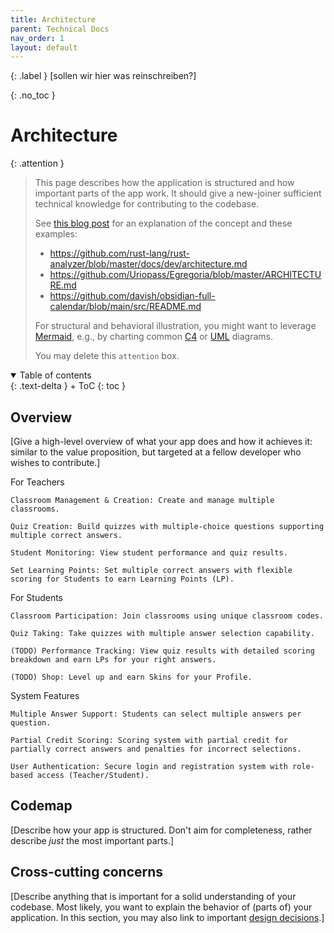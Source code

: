 ```yaml
---
title: Architecture
parent: Technical Docs
nav_order: 1
layout: default
---
```


{: .label }
[sollen wir hier was reinschreiben?]

{: .no_toc }
# Architecture

{: .attention }
> This page describes how the application is structured and how important parts of the app work. It should give a new-joiner sufficient technical knowledge for contributing to the codebase.
> 
> See [this blog post](https://matklad.github.io/2021/02/06/ARCHITECTURE.md.html) for an explanation of the concept and these examples:
>
> + <https://github.com/rust-lang/rust-analyzer/blob/master/docs/dev/architecture.md>
> + <https://github.com/Uriopass/Egregoria/blob/master/ARCHITECTURE.md>
> + <https://github.com/davish/obsidian-full-calendar/blob/main/src/README.md>
> 
> For structural and behavioral illustration, you might want to leverage [Mermaid](../ui-components.md), e.g., by charting common [C4](https://c4model.com/) or [UML](https://www.omg.org/spec/UML) diagrams.
> 
>
> You may delete this `attention` box.

<details open markdown="block">
{: .text-delta }
<summary>Table of contents</summary>
+ ToC
{: toc }
</details>

## Overview

[Give a high-level overview of what your app does and how it achieves it: similar to the value proposition, but targeted at a fellow developer who wishes to contribute.]

For Teachers

    Classroom Management & Creation: Create and manage multiple classrooms.

    Quiz Creation: Build quizzes with multiple-choice questions supporting multiple correct answers.

    Student Monitoring: View student performance and quiz results.

    Set Learning Points: Set multiple correct answers with flexible scoring for Students to earn Learning Points (LP).

For Students

    Classroom Participation: Join classrooms using unique classroom codes.

    Quiz Taking: Take quizzes with multiple answer selection capability.

    (TODO) Performance Tracking: View quiz results with detailed scoring breakdown and earn LPs for your right answers.

    (TODO) Shop: Level up and earn Skins for your Profile.

System Features

    Multiple Answer Support: Students can select multiple answers per question.

    Partial Credit Scoring: Scoring system with partial credit for partially correct answers and penalties for incorrect selections.

    User Authentication: Secure login and registration system with role-based access (Teacher/Student).

## Codemap

[Describe how your app is structured. Don't aim for completeness, rather describe *just* the most important parts.]

## Cross-cutting concerns

[Describe anything that is important for a solid understanding of your codebase. Most likely, you want to explain the behavior of (parts of) your application. In this section, you may also link to important [design decisions](../design-decisions.md).]

